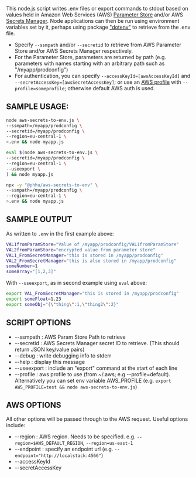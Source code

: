 This node.js script writes .env files or export commands to stdout based on values held in Amazon Web Services (AWS) [Parameter Store](https://docs.aws.amazon.com/systems-manager/latest/userguide/systems-manager-parameter-store.html) and/or AWS [Secrets Manager](https://aws.amazon.com/secrets-manager/). Node applications can then be run using environment variables set by it, perhaps using package ["dotenv"](https://www.npmjs.com/package/dotenv) to retrieve from the .env file.

* Specify `--ssmpath` and/or `--secretid` to retrieve from AWS Parameter Store and/or AWS Secrets Manager respectively.
* For the Parameter Store, parameters are returned by path (e.g. parameters with names starting with an arbitrary path such as "/myapp/prodconfig")
* For authentication, you can specify `--accessKeyId=[awsAccessKeyId]` and `--secretAccessKey=[awsSecretAccessKey]`; or use an [AWS profile](https://docs.aws.amazon.com/cli/latest/userguide/cli-configure-profiles.html) with `--profile=someprofile`; otherwise default AWS auth is used.

## SAMPLE USAGE: 

```sh
node aws-secrets-to-env.js \
--ssmpath=/myapp/prodconfig \
--secretid=/myapp/prodconfig \
--region=eu-central-1 \
>.env && node myapp.js

eval $(node aws-secrets-to-env.js \
--secretid=/myapp/prodconfig \
--region=eu-central-1 \
--useexport \
) && node myapp.js

npx -y "@phhu/aws-secrets-to-env" \
--ssmpath=/myapp/prodconfig \
--region=eu-central-1 \
>.env && node myapp.js
```

## SAMPLE OUTPUT

As written to `.env` in the first example above:
```sh
VAL1fromParamStore="Value of /myapp/prodconfig/VAL1fromParamStore"
VAL2fromParamStore="encrypted value from parameter store"
VAL1_FromSecretManager="this is stored in /myapp/prodconfig"
VAL2_FromSecretManager="this is also stored in /myapp/prodconfig"
someNumber=1
someArray="[1,2,3]"
```

With `--useexport`, as in second example using `eval` above:
```sh
export VAL_FromSecretManager="this is stored in /myapp/prodconfig"
export someFloat=1.23
export someObj="{\"thing\":1,\"thing2\":2}"
```

## SCRIPT OPTIONS

  * --ssmpath : AWS Param Store Path to retrieve
  * --secretid : AWS Secrets Manager secret ID to retrieve. (This should return JSON key/value pairs)
  * --debug : write debugging info to stderr
  * --help : display this message
  * --useexport : include an "export" command at the start of each line
  * --profile : aws profile to use (from ~/.aws; e.g --profile=default). Alternatively you can set env variable AWS_PROFILE (e.g. `export AWS_PROFILE=test && node aws-secrets-to-env.js`)

## AWS OPTIONS

All other options will be passed through to the AWS request. Useful options include:

  * --region : AWS region. Needs to be specified. e.g. `--region=$AWS_DEFAULT_REGION`, `--region=us-east-1`
  *  --endpoint : specify an endpoint url (e.g. `--endpoint="http://localstack:4566"`)
  * --accessKeyId
  * --secretAccessKey
